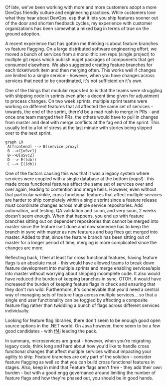 <!--
PostId: 403654636707498568
Title    : Feature branches vs feature flags
Labels   : devops, microservices
Format	 : markdown
Published: true
filters: c:\users\raghuramanr\AppData\Roaming\npm\mermaid-filter.cmd
-->
Of late, we've been working with more and more customers adopt a more DevOps friendly culture and engineering practices.
While customers love what they hear about DevOps, esp that it lets you ship features sooner out of the door and shorten
feedback cycles, my experience with customer organizations has been somewhat a mixed bag in terms of true on the ground adoption.

A recent experience that has gotten me thinking is about feature branches vs feature flagging. On a large distributed
software engineering effort, we moved a bunch of services from a monolithic svn repo (single project) to multiple git
repos which publish nuget packages of components that get consumed elsewhere. We also suggested creating feature branches
for each ticket/work item and then merging often. This works well if changes are limited to a single service - however,
when you have changes across services that need to be coordinated, it's not sufficient on it's own.

One of the things that modular repos led to is that the teams were struggling with shipping code in sprints even after a decent time given for adjustment to process changes. On two week sprints, multiple sprint teams were working on different features that
all affected the same set of services - towards, the end of the sprint, there'd be a mad rush to merge in PRs -
and once one team merged their PRs, the others would have to pull in changes from master and deal with merge conflicts
at the fag end of the sprint. This usually led to a lot of stress at the last minute with stories being slipped
over to the next sprint.

```mermaid
graph LR
 A[frontend] --> B[service proxy]
 B -->C[uSvc1]
 B-->D[uSvc2]
 D --> E((db))
 C --> E((db))
```

One of the factors causing this was that it was a legacy system where services were coupled with a single database at the
bottom (oops!)- this made cross functional features affect the same set of services over and over again, leading to contention
and merge hells. However, even without that particular wrinkle, cross functional features that affect multiple services
are harder to ship completely within a single sprint since a feature release must coordinate changes across multiple service
repositories. Add automation, unit testing, QA validation and so on, and very soon, 2 weeks doesn't seem enough.
When that happens, you end up with feature branches sitting out on dependent repositories that cannot be
merged into master since the feature isn't done and now someone has to keep the branch in sync with master as new features
and bug fixes get merged into master. Added to that, since the feature branch has been sitting out of master for a longer
period of time, merging is more complicated since the changes are more.

Reflecting back, I feel at least for cross functional features, having feature flags is an absolute must - this would
have allowed teams to break down feature development into multiple sprints and merge enabling services/apis into master
without worrying about shipping incomplete code. It also would have reduced the burden of keeping branches in sync. OTOH,
it would have increased the burden of keeping feature flags in check and ensuring that they don't run wild. Furthermore,
it's conceivable that you'd need a central way of managing sets of feature flags across multiple services... so that a single
end user functionality can be toggled by affecting a composite feature flag rather than twiddling a bunch of flags across
different services individually.

Looking for feature flag libraries, there don't seem to be enough good open source options in the .NET world. On Java
however, there seem to be a few good candidates - with  [ff4j](http://ff4j.org/) leading the pack.

In summary, microservices are great - however, when you're migrating legacy code, think long and hard about how you'd like
to handle cross functional changes that affect multiple services without impacting your agility to ship. Feature branches
are only part of the solution - consider feature flagging as well so that you can build cross functional features in stages.
Also, keep in mind that Feature flags aren't free - they add their own burden - but with a good engg governance around
limiting the number of feature flags and how they're phased out, you should be in good hands.



